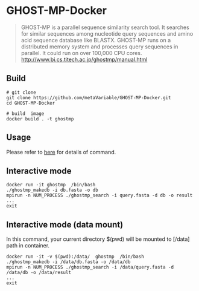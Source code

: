 # GHOST-MP-Docker


> GHOST-MP is a parallel sequence similarity search tool. It searches for similar sequences among nucleotide query sequences and amino acid sequence database like BLASTX. GHOST-MP runs on a distributed memory system and processes query sequences in parallel. It could run on over 100,000 CPU cores.  
> http://www.bi.cs.titech.ac.jp/ghostmp/manual.html

## Build
```
# git clone
git clone https://github.com/metaVariable/GHOST-MP-Docker.git
cd GHOST-MP-Docker

# build  image
docker build . -t ghostmp
```

## Usage 

Please refer to [here](http://www.bi.cs.titech.ac.jp/ghostmp/manual.html) for details of command.

## Interactive mode
```
docker run -it ghostmp  /bin/bash
./ghostmp_makedb -i db.fasta -o db
mpirun -n NUM_PROCESS ./ghostmp_search -i query.fasta -d db -o result
...
exit
```
## Interactive mode (data mount)
In this command, your current directory $(pwd) will be mounted to [/data] path in container.
```
docker run -it -v $(pwd):/data/  ghostmp  /bin/bash
./ghostmp_makedb -i /data/db.fasta -o /data/db
mpirun -n NUM_PROCESS ./ghostmp_search -i /data/query.fasta -d /data/db -o /data/result
...
exit
```
